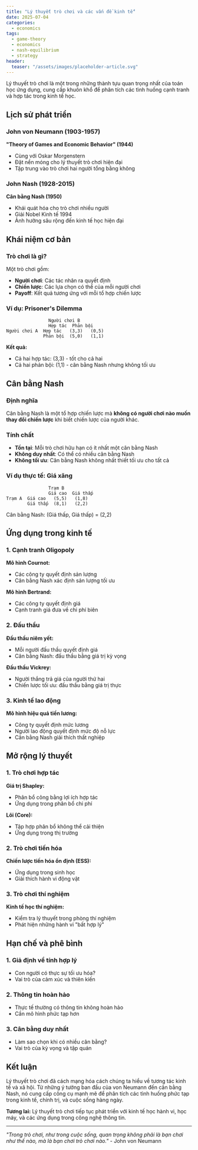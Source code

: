 ```yaml
---
title: "Lý thuyết trò chơi và các vấn đề kinh tế"
date: 2025-07-04
categories:
  - economics
tags:
  - game-theory
  - economics
  - nash-equilibrium
  - strategy
header:
  teaser: "/assets/images/placeholder-article.svg"
---
```


Lý thuyết trò chơi là một trong những thành tựu quan trọng nhất của toán học ứng dụng, cung cấp khuôn khổ để phân tích các tình huống cạnh tranh và hợp tác trong kinh tế học.

## Lịch sử phát triển

### John von Neumann (1903-1957)
**"Theory of Games and Economic Behavior" (1944)**
- Cùng với Oskar Morgenstern
- Đặt nền móng cho lý thuyết trò chơi hiện đại
- Tập trung vào trò chơi hai người tổng bằng không

### John Nash (1928-2015)
**Cân bằng Nash (1950)**
- Khái quát hóa cho trò chơi nhiều người
- Giải Nobel Kinh tế 1994
- Ảnh hưởng sâu rộng đến kinh tế học hiện đại

## Khái niệm cơ bản

### Trò chơi là gì?
Một trò chơi gồm:
- **Người chơi**: Các tác nhân ra quyết định
- **Chiến lược**: Các lựa chọn có thể của mỗi người chơi
- **Payoff**: Kết quả tương ứng với mỗi tổ hợp chiến lược

### Ví dụ: Prisoner's Dilemma
```
                Người chơi B
                Hợp tác  Phản bội
Người chơi A  Hợp tác   (3,3)   (0,5)
              Phản bội  (5,0)   (1,1)
```

**Kết quả:**
- Cả hai hợp tác: (3,3) - tốt cho cả hai
- Cả hai phản bội: (1,1) - cân bằng Nash nhưng không tối ưu

## Cân bằng Nash

### Định nghĩa
Cân bằng Nash là một tổ hợp chiến lược mà **không có người chơi nào muốn thay đổi chiến lược** khi biết chiến lược của người khác.

### Tính chất
- **Tồn tại**: Mỗi trò chơi hữu hạn có ít nhất một cân bằng Nash
- **Không duy nhất**: Có thể có nhiều cân bằng Nash
- **Không tối ưu**: Cân bằng Nash không nhất thiết tối ưu cho tất cả

### Ví dụ thực tế: Giá xăng
```
                Trạm B
                Giá cao  Giá thấp
Trạm A  Giá cao   (5,5)   (1,8)
        Giá thấp  (8,1)   (2,2)
```

Cân bằng Nash: (Giá thấp, Giá thấp) = (2,2)

## Ứng dụng trong kinh tế

### 1. Cạnh tranh Oligopoly
**Mô hình Cournot:**
- Các công ty quyết định sản lượng
- Cân bằng Nash xác định sản lượng tối ưu

**Mô hình Bertrand:**
- Các công ty quyết định giá
- Cạnh tranh giá đưa về chi phí biên

### 2. Đấu thầu
**Đấu thầu niêm yết:**
- Mỗi người đấu thầu quyết định giá
- Cân bằng Nash: đấu thầu bằng giá trị kỳ vọng

**Đấu thầu Vickrey:**
- Người thắng trả giá của người thứ hai
- Chiến lược tối ưu: đấu thầu bằng giá trị thực

### 3. Kinh tế lao động
**Mô hình hiệu quả tiền lương:**
- Công ty quyết định mức lương
- Người lao động quyết định mức độ nỗ lực
- Cân bằng Nash giải thích thất nghiệp

## Mở rộng lý thuyết

### 1. Trò chơi hợp tác
**Giá trị Shapley:**
- Phân bổ công bằng lợi ích hợp tác
- Ứng dụng trong phân bổ chi phí

**Lõi (Core):**
- Tập hợp phân bổ không thể cải thiện
- Ứng dụng trong thị trường

### 2. Trò chơi tiến hóa
**Chiến lược tiến hóa ổn định (ESS):**
- Ứng dụng trong sinh học
- Giải thích hành vi động vật

### 3. Trò chơi thí nghiệm
**Kinh tế học thí nghiệm:**
- Kiểm tra lý thuyết trong phòng thí nghiệm
- Phát hiện những hành vi "bất hợp lý"

## Hạn chế và phê bình

### 1. Giả định về tính hợp lý
- Con người có thực sự tối ưu hóa?
- Vai trò của cảm xúc và thiên kiến

### 2. Thông tin hoàn hảo
- Thực tế thường có thông tin không hoàn hảo
- Cần mô hình phức tạp hơn

### 3. Cân bằng duy nhất
- Làm sao chọn khi có nhiều cân bằng?
- Vai trò của kỳ vọng và tập quán

## Kết luận

Lý thuyết trò chơi đã cách mạng hóa cách chúng ta hiểu về tương tác kinh tế và xã hội. Từ những ý tưởng ban đầu của von Neumann đến cân bằng Nash, nó cung cấp công cụ mạnh mẽ để phân tích các tình huống phức tạp trong kinh tế, chính trị, và cuộc sống hàng ngày.

**Tương lai:** Lý thuyết trò chơi tiếp tục phát triển với kinh tế học hành vi, học máy, và các ứng dụng trong công nghệ thông tin.

---

*"Trong trò chơi, như trong cuộc sống, quan trọng không phải là bạn chơi như thế nào, mà là bạn chơi trò chơi nào."* - John von Neumann
